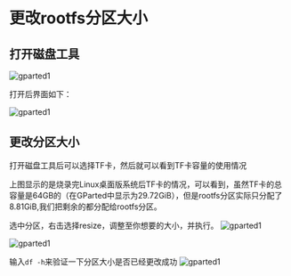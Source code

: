 # 更改rootfs分区大小

## 打开磁盘工具
![gparted1](/img/k1/getting-started/resize/tools.png)

打开后界面如下：

![gparted1](/img/k1/software/resize/gpart.png)

## 更改分区大小
打开磁盘工具后可以选择TF卡，然后就可以看到TF卡容量的使用情况



上图显示的是烧录完Linux桌面版系统后TF卡的情况，可以看到，虽然TF卡的总容量是64GB的（在GParted中显示为29.72GiB），但是rootfs分区实际只分配了8.81GiB,我们把剩余的都分配给rootfs分区。

选中分区，右击选择resize，调整至你想要的大小，并执行。
![gparted1](/img/k1/software/resize/gpart1.png)

![gparted1](/img/k1/software/resize/gpart2.png)



输入``df -h``来验证一下分区大小是否已经更改成功
![gparted1](/img/k1/software/resize/df-h.png)


